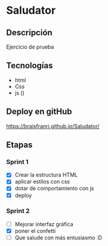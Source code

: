 # Saludator

## Descripción
Ejercicio de prueba

## Tecnologías
- html
- Css
- js ()

## Deploy en gitHub
https://braisfranri.github.io/Saludator/

## Etapas

### Sprint 1
- [x] Crear la estructura HTML
- [x] aplicar estilos con css
- [x] dotar de comportamiento con js
- [x] deploy

### Sprint 2
- [ ] Mejorar interfaz gráfica
- [x] poner el confetti
- [ ] Que salude con más entusiasmo :D